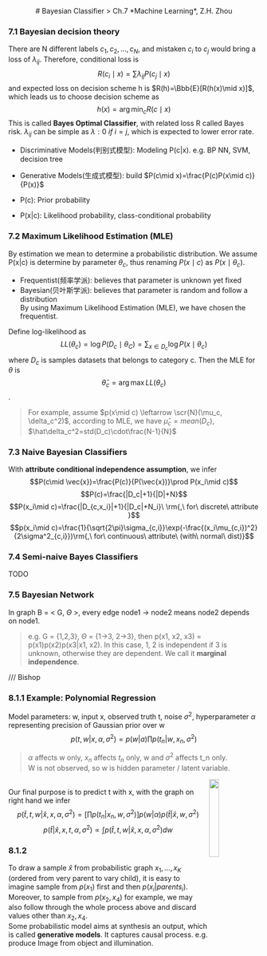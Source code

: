 <center>
# Bayesian Classifier
> Ch.7 *Machine Learning*, Z.H. Zhou
</center>  


### 7.1 Bayesian decision theory
There are N different labels $c_1, c_2, ..., c_N$, and mistaken $c_i$ to $c_j$ would bring a loss of $\lambda_{ij}$. Therefore, conditional loss is $$R(c_i\mid x)=\sum\lambda_{ij}P(c_j\mid x)$$
and expected loss on decision scheme h is $R(h)=\Bbb{E}[R(h(x)\mid x)]$, which leads us to choose decision scheme as $$h(x)=\arg\min_{c} R(c\mid x)$$ 
This is called **Bayes Optimal Classifier**, with related loss R called Bayes risk.  $\lambda_{ij}$ can be simple as $\lambda: 0\ if\ i = j$, which is expected to lower error rate.

>
- Discriminative Models(判别式模型): Modeling P(c|x). e.g. BP NN, SVM, decision tree
- Generative Models(生成式模型): build $P(c\mid x)=\frac{P(c)P(x\mid c)}{P(x)}$

- P(c): Prior probability
- P(x|c): Likelihood probability, class-conditional probability

### 7.2 Maximum Likelihood Estimation (MLE)
By estimation we mean to determine a probabilistic distribution. We assume P(x|c) is determine by parameter $\theta_c$, thus renaming $P(x\mid c)$ as $P(x\mid \theta_c)$. 
>
- Frequentist(频率学派): believes that parameter is unknown yet fixed
- Bayesian(贝叶斯学派): believes that parameter is random and follow a distribution  
By using Maximum Likelihood Estimation (MLE), we have chosen the frequentist.

Define log-likelihood as $$LL(\theta_c)=\log P(D_c\mid \theta_C) = \sum_{x\in D_c} \log P(x\mid \theta_c)$$
where $D_c$ is samples datasets that belongs to category c.
Then the MLE for $\theta$ is $$\hat\theta_c=\arg\max LL(\theta_c)$$.
>For example, assume $p(x\mid c) \leftarrow \scr{N}(\mu_c, \delta_c^2)$, according to MLE, we have $\hat\mu_c=mean(D_c)$, $\hat\delta_c^2=std(D_c)\cdot\frac{N-1}{N}$

### 7.3 Naive Bayesian Classifiers
With **attribute conditional independence assumption**, we infer 
$$P(c\mid \vec{x})=\frac{P(c)}{P(\vec{x})}\prod P(x_i\mid c)$$
$$P(c)=\frac{|D_c|+1}{|D|+N}$$
$$P(x_i\mid c)=\frac{|D_{c,x_i}|+1}{|D_c|+N_i}\ \rm{,\ for\ discrete\ attribute }$$
$$p(x_i\mid c)=\frac{1}{\sqrt{2\pi}\sigma_{c,i}}\exp(-\frac{(x_i\mu_{c,i})^2}{2\sigma^2_{c,i}})\rm{,\ for\ continuous\ attribute\ (with\ normal\ dist)}$$

### 7.4 Semi-naive Bayes Classifiers
TODO


### 7.5 Bayesian Network
In graph B = < G, $\Theta$ >, every edge node1 -> node2 means node2 depends on node1. 
> e.g. G = {1,2,3}, $\Theta$ = {1->3, 2->3}, then p(x1, x2, x3) = p(x1)p(x2)p(x3|x1, x2). In this case, 1, 2 is independent if 3 is unknown, otherwise they are dependent. We call it **marginal independence**.

/// Bishop
### 8.1.1 Example: Polynomial Regression
Model parameters: w, input x, observed truth t, noise $\sigma^2$, hyperparameter $\alpha$ representing precision of Gaussian prior over w  
$$p(t,w|x,\alpha,\sigma^2)=p(w|a)\prod p(t_n|w,x_n,\sigma^2)$$
> $\alpha$ affects w only, $x_n$ affects $t_n$ only, w and $\sigma^2$ affects t_n only.  
> W is not observed, so w is hidden parameter / latent variable.

<img src="img/8-7.png" width="20%" align="right"></img>  
Our final purpose is to predict t with x, with the graph on right hand we infer $$p(\hat t,t,w|\hat x,x,\alpha,\sigma^2)=[\prod p(t_n|x_n,w,\sigma^2)]p(w|\alpha)p(\hat t|\hat x,w,\sigma^2)$$
$$p(\hat t|\hat x,x,t,\alpha,\sigma^2)\propto \int p(\hat t,t,w|\hat x,x,\alpha,\sigma^2) d w$$

### 8.1.2
To draw a sample $\hat x$ from probabilistic graph $x_1,...,x_K$ (ordered from very parent to vary child), it is easy to imagine sample from $p(x_1)$ first and then $p(x_i|parents_i)$.  
Moreover, to sample from $p(x_2,x_4)$ for example, we may also follow through the whole process above and discard values other than $x_2,x_4$.  
Some probabilistic model aims at synthesis an output, which is called **generative models**. It captures causal process. e.g. produce Image from object and illumination.  





